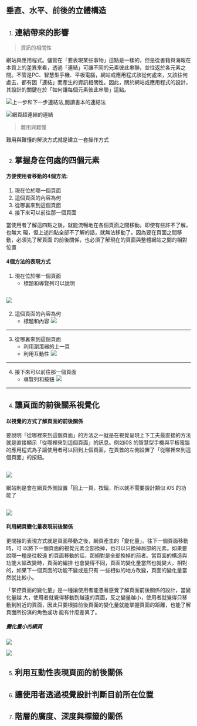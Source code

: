 
## 垂直、水平、前後的立體構造
 1. ## 連結帶來的影響  

>  資訊的相關性

網站與應用程式。儘管在「要表現某些事物」這點是一樣的，但是從書籍與海報在本質上的差異來看，透過「連結」可讓不同的元素彼此串聯，並往返於各元素之間。不管是PC、智慧型手機、平板電腦，網站或應用程式該從何處來，又該往何處去，都有因「連結」而產生的資訊相關性。因此，關於網站或應用程式的設計，其設計的關鍵在於「如何讓每個元素彼此串聯」這點。


![上一步和下一步連結法,閱讀書本的連結法](./images/pic1.png)

![網頁超連結的連結](./images/pic2.png)

> 難用與難懂

難用與難懂的解決方式就是建立一套操作方式


 2. ## 掌握身在何處的四個元素  

#### 方便使用者移動的4個方法:
1. 現在位於哪一個頁面
2. 這個頁面的內容為何
3. 從哪裏來到這個頁面
4. 接下來可以前往那一個頁面

當使用者了解這四點之後，就能流暢地在各個頁面之間移動。即使有些許不了解，也無大
礙，但上述四點全部不了解的話，就無法移動了。因為要在頁面之間移動，必須先了解頁面
的前後關係，也必須了解現在的頁面與整體網站之間的相對位置

####  4個方法的表現方式

1. 現在位於哪一個頁面
	- 標題和導覽列可以說明

![](./images/pic3.png)
---

2. 這個頁面的內容為何
	- 標題和內容
![](./images/pic4.png)
---

3. 從哪裏來到這個頁面
	- 利用瀏灠器的上一頁
	- 利用互動性
![](./images/pic5.jpeg)
---

4. 接下來可以前往那一個頁面
	- 導覽列和按鈕
![](./images/pic6.png)
---
	
 
 4. ## 讓頁面的前後關系視覺化 

#### 以視覺的方式了解頁面的前後關係

要說明「從哪裡來到這個頁面」的方法之一就是在視覺呈現上下工夫最直接的方法就是直接顯示「從哪裡來到這個頁面」的訊息。例如i0S 的智慧型手機與平板電腦的應用程式為子讓使用者可以回到上個頁面，在頁首的左側設置了「從哪裡來到這個頁面」的按鈕。

![](./images/pic8.jpeg)
---

網站則是會在網頁外側設置「回上一頁，按鈕，所以就不需要設計類似 i0S 的功能了

![](./images/pic7.png)
---

#### 利用網頁變化量表現前後關係

更間接的表現方式就是頁面移動之後，網頁產生的「變化量」。往下一個頁面移動時，可
以將下一個頁面的視覺元素全部換掉，也可以只換掉局部的元素。如果要說哪一種是往較遠
的頁面移動的話，那絕對是全部換掉的前者。當頁面的構造與功能大幅改變時，頁面的編排
也會變得不同，頁面的變化量當然也就變大，相對的，如果下一個頁面的功能不變或是只有
一些相似的地方改變，頁面的變化量當然就比較小。

「掌控頁面的變化量」是一種讓使用者能憑著感覺了解頁面前後關係的設計，當變化量越
大，使用者就覺得移動到越遠的頁面，反之變量越小，使用者就覺得只移動到附近的頁面，因此只要根據前後頁面的變化量就能掌握頁面的距離，也能了解頁面所扮演的角色或功
能有什麼差異了。

##### 變化量小的網頁
![](./images/pic9.png)

![](./images/pic10.png)


 
 5. ## 利用互動性表現頁面的前後關係  
 
 6. ## 讓使用者透過視覺設計判斷目前所在位置  
 
 7. ## 階層的廣度、深度與標籤的關係  

